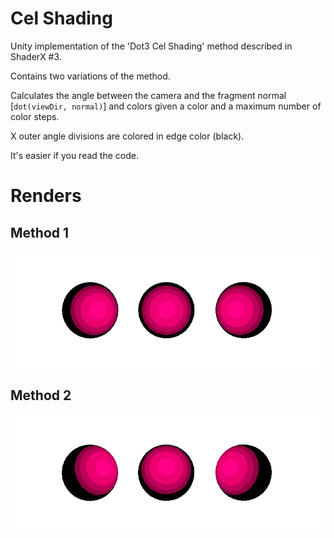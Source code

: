 # Cel Shading

Unity implementation of the 'Dot3 Cel Shading' method described in ShaderX #3.

Contains two variations of the method.

Calculates the angle between the camera and the fragment normal [`dot(viewDir, normal)`] and colors given a color and a maximum number of color steps. 


X outer angle divisions are colored in edge color (black).

It's easier if you read the code.

# Renders

## Method 1
![Bubble](Renders/Cel1.png "Render.PNG")
## Method 2
![Bubble](Renders/Cel2.png "Render.PNG")

